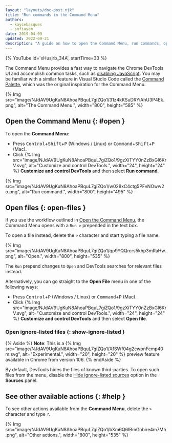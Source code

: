 ```yaml
---
layout: "layouts/doc-post.njk"
title: "Run commands in the Command Menu"
authors:
  - kaycebasques
  - sofiayem
date: 2019-04-09
updated: 2022-09-21
description: "A guide on how to open the Command Menu, run commands, open files, see other actions, and more."
---
```


{% YouTube id='xHusjrb_34A', startTime=33 %}

The Command Menu provides a fast way to navigate the Chrome DevTools UI and accomplish common tasks,
such as [disabling JavaScript][1]. You may be familiar with a similar feature in Visual Studio Code
called the [Command Palette][2], which was the original inspiration for the Command Menu.

{% Img src="image/NJdAV9UgKuN8AhoaPBquL7giZQo1/31z4kKSuDRYiAhU3P4Ek.png", alt="The Command Menu.", width="800", height="585" %}

## Open the Command Menu {: #open }

To open the **Command Menu**:

- Press <kbd>Control</kbd>+<kbd>Shift</kbd>+<kbd>P</kbd> (Windows / Linux) or <kbd>Command</kbd>+<kbd>Shift</kbd>+<kbd>P</kbd> (Mac).
- Click {% Img src="image/NJdAV9UgKuN8AhoaPBquL7giZQo1/9gzXiTYY0nZzBxGI6KrV.svg", alt="Customize and control DevTools.", width="24", height="24" %} **Customize and control DevTools** and then select **Run command**.

{% Img src="image/NJdAV9UgKuN8AhoaPBquL7giZQo1/w028xC4ctg5PFvNOww2o.png", alt="Run command.", width="800", height="495" %}

## Open files {: open-files }

If you use the workflow outlined in [Open the Command Menu][3], the Command Menu opens with a `Run >` prepended in the text box.

To open a file instead, delete the `>` character and start typing a file name.

{% Img src="image/NJdAV9UgKuN8AhoaPBquL7giZQo1/qp9YQQrcrs5khp3mRaHw.png", alt="Open.", width="800", height="535" %}

The `Run` prepend changes to `Open` and DevTools searches for relevant files instead.

Alternatively, you can go straight to the **Open File** menu in one of the following ways:

- Press <kbd>Control</kbd>+<kbd>P</kbd> (Windows / Linux) or <kbd>Command</kbd>+<kbd>P</kbd> (Mac).
- Click {% Img src="image/NJdAV9UgKuN8AhoaPBquL7giZQo1/9gzXiTYY0nZzBxGI6KrV.svg", alt="Customize and control DevTools.", width="24", height="24" %} **Customize and control DevTools** and then select **Open file**.

### Open ignore-listed files {: show-ignore-listed }

{% Aside %}
**Note**: This is a {% Img src="image/NJdAV9UgKuN8AhoaPBquL7giZQo1/XfSWf04g2cwpnFcmp40m.svg", alt="Experimental.", width="20", height="20" %} preview feature available in Chrome from version 106.
{% endAside %}

By default, DevTools hides the files of known third-parties. To open such files from the menu, disable the [Hide ignore-listed sources](/docs/devtools/javascript/reference/#hide-ignore-listed) option in the **Sources** panel.

## See other available actions {: #help }

To see other actions available from the **Command Menu**, delete the `>` character and type `?`.

{% Img src="image/NJdAV9UgKuN8AhoaPBquL7giZQo1/bXm6Q6IBmGnbire4m7Mh.png", alt="Other actions.", width="800", height="535" %}

[1]: /docs/devtools/javascript/disable
[2]: https://code.visualstudio.com/docs/getstarted/userinterface#_command-palette
[3]: #open
